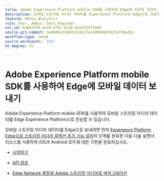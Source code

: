 ```yaml
---
title: Adobe Experience Platform mobile SDK를 사용하여 Edge에 모바일 데이터 보내기
description: 모바일 스트리밍 미디어 데이터를 Experience Platform Edge으로 전송하는 방법에 대해 알아봅니다.
feature: Media Analytics
role: User, Admin, Data Engineer
exl-id: 63b62784-dce9-4f91-8c16-8e14155734d5
source-git-commit: 4ed604cb1969212421fecd40996d7b25af50a2b2
workflow-type: tm+mt
source-wordcount: '111'
ht-degree: 3%

---
```


# Adobe Experience Platform mobile SDK를 사용하여 Edge에 모바일 데이터 보내기

Adobe Experience Platform mobile SDK를 사용하여 모바일 스트리밍 미디어 데이터를 Edge Experience Platform으로 전송할 수 있습니다.

모바일 스트리밍 미디어 데이터를 Edge으로 보내려면 먼저 [Experience Platform Edge으로 스트리밍 미디어 컬렉션 추가 기능 설치](/help/implementation/edge/implementation-edge.md)의 단계를 완료한 다음 다음 설명서 리소스를 사용하여 iOS과 Android 모두에 대한 구현을 완료하십시오.

* [시작하기](https://developer.adobe.com/client-sdks/documentation/media-for-edge-network/)

* [API 참조](https://developer.adobe.com/client-sdks/documentation/media-for-edge-network/api-reference/)

* [Edge Network 확장용 Adobe 스트리밍 미디어로 마이그레이션](https://developer.adobe.com/client-sdks/documentation/adobe-media-analytics/migration-guide/)
